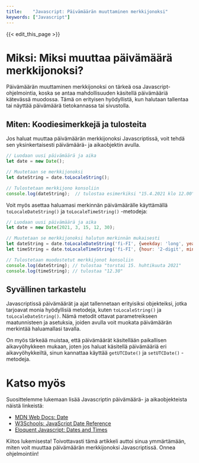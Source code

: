 ```yaml
---
title:    "Javascript: Päivämäärän muuttaminen merkkijonoksi"
keywords: ["Javascript"]
---
```


{{< edit_this_page >}}

# Miksi: Miksi muuttaa päivämäärä merkkijonoksi?

Päivämäärän muuttaminen merkkijonoksi on tärkeä osa Javascript-ohjelmointia, koska se antaa mahdollisuuden käsitellä päivämääriä kätevässä muodossa. Tämä on erityisen hyödyllistä, kun halutaan tallentaa tai näyttää päivämäärä tietokannassa tai sivustolla.

## Miten: Koodiesimerkkejä ja tulosteita

Jos haluat muuttaa päivämäärän merkkijonoksi Javascriptissä, voit tehdä sen yksinkertaisesti päivämäärä- ja aikaobjektin avulla.

```Javascript
// Luodaan uusi päivämäärä ja aika
let date = new Date();

// Muutetaan se merkkijonoksi
let dateString = date.toLocaleString();

// Tulostetaan merkkijono konsoliin
console.log(dateString);  // tulostaa esimerkiksi "15.4.2021 klo 12.00"
```

Voit myös asettaa haluamasi merkinnän päivämäärälle käyttämällä `toLocaleDateString()` ja `toLocaleTimeString()` -metodeja:

```Javascript
// Luodaan uusi päivämäärä ja aika
let date = new Date(2021, 3, 15, 12, 30);

// Muutetaan se merkkijonoksi halutun merkinnän mukaisesti
let dateString = date.toLocaleDateString('fi-FI', {weekday: 'long', year: 'numeric', month: 'long', day: 'numeric'});
let timeString = date.toLocaleTimeString('fi-FI', {hour: '2-digit', minute: '2-digit'});

// Tulostetaan muodostetut merkkijonot konsoliin
console.log(dateString); // tulostaa "torstai 15. huhtikuuta 2021"
console.log(timeString); // tulostaa "12.30"
```

## Syvällinen tarkastelu

Javascriptissä päivämäärät ja ajat tallennetaan erityisiksi objekteiksi, jotka tarjoavat monia hyödyllisiä metodeja, kuten `toLocaleString()` ja `toLocaleDateString()`. Nämä metodit ottavat parametreikseen maatunnisteen ja asetuksia, joiden avulla voit muokata päivämäärän merkintää haluamallasi tavalla.

On myös tärkeää muistaa, että päivämäärät käsitellään paikallisen aikavyöhykkeen mukaan, joten jos haluat käsitellä päivämääriä eri aikavyöhykkeiltä, sinun kannattaa käyttää `getUTCDate()` ja `setUTCDate()` -metodeja.

# Katso myös

Suosittelemme lukemaan lisää Javascriptin päivämäärä- ja aikaobjekteista näistä linkeistä:

- [MDN Web Docs: Date](https://developer.mozilla.org/fi/docs/Web/JavaScript/Reference/Global_Objects/Date)
- [W3Schools: JavaScript Date Reference](https://www.w3schools.com/jsref/jsref_obj_date.asp)
- [Eloquent Javascript: Dates and Times](https://eloquentjavascript.net/09_regexp.html#h_ebGV+0yWjv)

Kiitos lukemisesta! Toivottavasti tämä artikkeli auttoi sinua ymmärtämään, miten voit muuttaa päivämäärän merkkijonoksi Javascriptissä. Onnea ohjelmointiin!